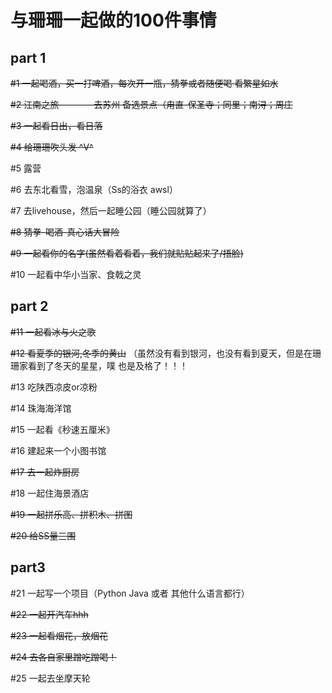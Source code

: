 # 与珊珊一起做的100件事情
## part 1
~~#1 一起喝酒，买一打啤酒，每次开一瓶，猜拳或者随便喝 看繁星如水~~

~~#2 江南之旅————去苏州 备选景点（甪直-保圣寺；同里；南浔；周庄~~

~~#3 一起看日出，看日落~~

~~#4 给珊珊吹头发 ^V^~~

#5 露营

#6 去东北看雪，泡温泉（Ss的浴衣 awsl）

#7 去livehouse，然后一起睡公园（睡公园就算了）

~~#8 猜拳-喝酒-真心话大冒险~~

~~#9 一起看你的名字(虽然看着看着，我们就贴贴起来了/捂脸)~~

#10 一起看中华小当家、食戟之灵
## part 2
~~#11 一起看冰与火之歌~~

~~#12 看夏季的银河,冬季的黄山~~ （虽然没有看到银河，也没有看到夏天，但是在珊珊家看到了冬天的星星，噗 也是及格了！！！

#13 吃陕西凉皮or凉粉

#14 珠海海洋馆

#15 一起看《秒速五厘米》

#16 建起来一个小图书馆

~~#17 去一起炸厨房~~

#18 一起住海景酒店

~~#19 一起拼乐高、拼积木、拼图~~

~~#20 给SS量三围~~
## part3
#21 一起写一个项目（Python Java 或者 其他什么语言都行）

~~#22 一起开汽车hhh~~

~~#23 一起看烟花，放烟花~~

~~#24 去各自家里蹭吃蹭喝！~~

#25 一起去坐摩天轮




